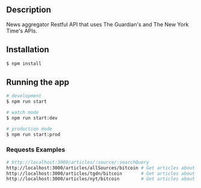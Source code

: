 ## Description
News aggregator Restful API that uses The Guardian's and The New York Time's APIs.

## Installation

```bash
$ npm install
```

## Running the app

```bash
# development
$ npm run start

# watch mode
$ npm run start:dev

# production mode
$ npm run start:prod
```

### Requests Examples

```zsh
# http://localhost:3000/articles/:source/:searchQuery
http://localhost:3000/articles/allSources/bitcoin # Get articles about "bitcoin" from both sources
http://localhost:3000/articles/tgdn/bitcoin       # Get articles about "bitcoin" from The Guardian
http://localhost:3000/articles/nyt/bitcoin        # Get articles about "bitcoin" from New York Times
```
